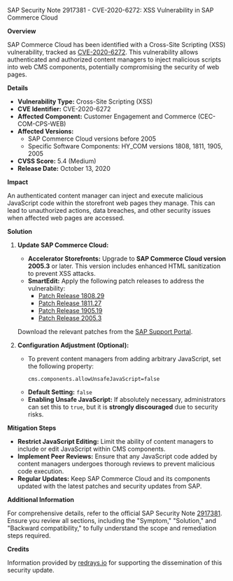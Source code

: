 SAP Security Note 2917381 - CVE-2020-6272: XSS Vulnerability in SAP Commerce Cloud

**Overview**

SAP Commerce Cloud has been identified with a Cross-Site Scripting (XSS) vulnerability, tracked as [CVE-2020-6272](https://cve.mitre.org/cgi-bin/cvename.cgi?name=CVE-2020-6272). This vulnerability allows authenticated and authorized content managers to inject malicious scripts into web CMS components, potentially compromising the security of web pages.

**Details**

- **Vulnerability Type:** Cross-Site Scripting (XSS)
- **CVE Identifier:** CVE-2020-6272
- **Affected Component:** Customer Engagement and Commerce (CEC-COM-CPS-WEB)
- **Affected Versions:** 
  - SAP Commerce Cloud versions before 2005
  - Specific Software Components: HY_COM versions 1808, 1811, 1905, 2005
- **CVSS Score:** 5.4 (Medium)
- **Release Date:** October 13, 2020

**Impact**

An authenticated content manager can inject and execute malicious JavaScript code within the storefront web pages they manage. This can lead to unauthorized actions, data breaches, and other security issues when affected web pages are accessed.

**Solution**

1. **Update SAP Commerce Cloud:**
   - **Accelerator Storefronts:** Upgrade to **SAP Commerce Cloud version 2005.3** or later. This version includes enhanced HTML sanitization to prevent XSS attacks.
   - **SmartEdit:** Apply the following patch releases to address the vulnerability:
     - [Patch Release 1808.29](https://me.sap.com/notes/2917381/download)
     - [Patch Release 1811.27](https://me.sap.com/notes/2917381/download)
     - [Patch Release 1905.19](https://me.sap.com/notes/2917381/download)
     - [Patch Release 2005.3](https://me.sap.com/notes/2917381/download)

   Download the relevant patches from the [SAP Support Portal](https://me.sap.com/).

2. **Configuration Adjustment (Optional):**
   - To prevent content managers from adding arbitrary JavaScript, set the following property:
     ```
     cms.components.allowUnsafeJavaScript=false
     ```
   - **Default Setting:** `false`
   - **Enabling Unsafe JavaScript:** If absolutely necessary, administrators can set this to `true`, but it is **strongly discouraged** due to security risks.

**Mitigation Steps**

- **Restrict JavaScript Editing:** Limit the ability of content managers to include or edit JavaScript within CMS components.
- **Implement Peer Reviews:** Ensure that any JavaScript code added by content managers undergoes thorough reviews to prevent malicious code execution.
- **Regular Updates:** Keep SAP Commerce Cloud and its components updated with the latest patches and security updates from SAP.

**Additional Information**

For comprehensive details, refer to the official SAP Security Note [2917381](https://me.sap.com/notes/2917381). Ensure you review all sections, including the "Symptom," "Solution," and "Backward compatibility," to fully understand the scope and remediation steps required.

**Credits**

Information provided by [redrays.io](https://redrays.io) for supporting the dissemination of this security update.